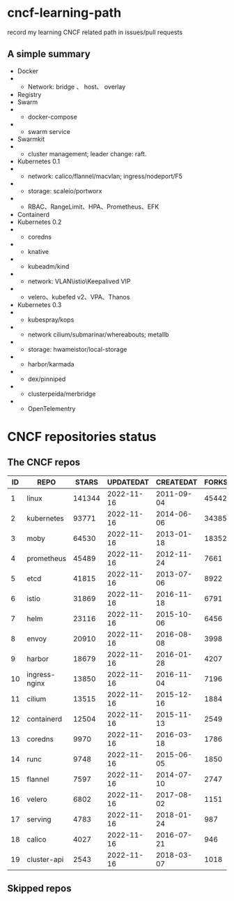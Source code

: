 # cncf-learning-path
record my learning CNCF related path in issues/pull requests

## A simple summary
- Docker
- - Network: bridge 、 host、 overlay
- Registry
- Swarm
- - docker-compose
- - swarm service
- Swarmkit
- - cluster management; leader change: raft.
- Kubernetes 0.1
- - network: calico/flannel/macvlan; ingress/nodeport/F5
- - storage: scaleio/portworx
- - RBAC、RangeLimit、HPA、Prometheus、EFK
- Containerd
- Kubernetes 0.2
- - coredns
- - knative
- - kubeadm/kind
- - network: VLAN\istio\Keepalived VIP
- - velero、kubefed v2、VPA、Thanos
- Kubernetes 0.3
- - kubespray/kops
- - network cilium/submarinar/whereabouts; metallb
- - storage: hwameistor/local-storage
- - harbor/karmada
- - dex/pinniped
- - clusterpeida/merbridge
- - OpenTelementry

# CNCF repositories status
<!--START_SECTION:github_repos-->
## The CNCF repos
| ID |     REPO      | STARS  | UPDATEDAT  | CREATEDAT  | FORKSCOUNT |
|----|---------------|--------|------------|------------|------------|
|  1 | linux         | 141344 | 2022-11-16 | 2011-09-04 |      45442 |
|  2 | kubernetes    |  93771 | 2022-11-16 | 2014-06-06 |      34385 |
|  3 | moby          |  64530 | 2022-11-16 | 2013-01-18 |      18352 |
|  4 | prometheus    |  45489 | 2022-11-16 | 2012-11-24 |       7661 |
|  5 | etcd          |  41815 | 2022-11-16 | 2013-07-06 |       8922 |
|  6 | istio         |  31869 | 2022-11-16 | 2016-11-18 |       6791 |
|  7 | helm          |  23116 | 2022-11-16 | 2015-10-06 |       6456 |
|  8 | envoy         |  20910 | 2022-11-16 | 2016-08-08 |       3998 |
|  9 | harbor        |  18679 | 2022-11-16 | 2016-01-28 |       4207 |
| 10 | ingress-nginx |  13850 | 2022-11-16 | 2016-11-04 |       7196 |
| 11 | cilium        |  13515 | 2022-11-16 | 2015-12-16 |       1884 |
| 12 | containerd    |  12504 | 2022-11-16 | 2015-11-13 |       2549 |
| 13 | coredns       |   9970 | 2022-11-16 | 2016-03-18 |       1786 |
| 14 | runc          |   9748 | 2022-11-16 | 2015-06-05 |       1850 |
| 15 | flannel       |   7597 | 2022-11-16 | 2014-07-10 |       2747 |
| 16 | velero        |   6802 | 2022-11-16 | 2017-08-02 |       1151 |
| 17 | serving       |   4783 | 2022-11-16 | 2018-01-24 |        987 |
| 18 | calico        |   4027 | 2022-11-16 | 2016-07-21 |        946 |
| 19 | cluster-api   |   2543 | 2022-11-16 | 2018-03-07 |       1018 |



## Skipped repos
<!--END_SECTION:github_repos-->

